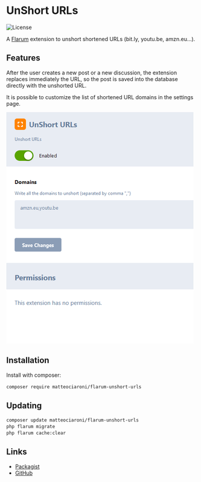 # UnShort URLs

![License](https://img.shields.io/badge/license-MIT-blue.svg)

A [Flarum](http://flarum.org) extension to unshort shortened URLs (bit.ly, youtu.be, amzn.eu...).

## Features
After the user creates a new post or a new discussion, the extension replaces immediately the URL, so the post is saved into the database directly with the unshorted URL.

It is possible to customize the list of shortened URL domains in the settings page.

![Settings](https://raw.githubusercontent.com/matteociaroni/flarum-unshort-urls/master/settings.png)

## Installation

Install with composer:

```sh
composer require matteociaroni/flarum-unshort-urls
```

## Updating

```sh
composer update matteociaroni/flarum-unshort-urls
php flarum migrate
php flarum cache:clear
```

## Links

- [Packagist](https://packagist.org/packages/matteociaroni/flarum-unshort-urls)
- [GitHub](https://github.com/matteociaroni/flarum-unshort-urls)
